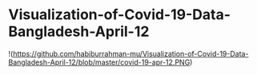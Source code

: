 # Visualization-of-Covid-19-Data-Bangladesh-April-12

!(https://github.com/habiburrahman-mu/Visualization-of-Covid-19-Data-Bangladesh-April-12/blob/master/covid-19-apr-12.PNG)
